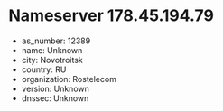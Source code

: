 # Nameserver 178.45.194.79

* as_number: 12389
* name: Unknown
* city: Novotroitsk
* country: RU
* organization: Rostelecom
* version: Unknown
* dnssec: Unknown
